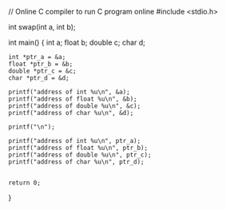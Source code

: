 // Online C compiler to run C program online
#include <stdio.h>

int swap(int a, int b);

int main() {
int a;
float b;
double c;
char d;

    int *ptr_a = &a;
    float *ptr_b = &b;
    double *ptr_c = &c;
    char *ptr_d = &d;

    printf("address of int %u\n", &a);
    printf("address of float %u\n", &b);
    printf("address of double %u\n", &c);
    printf("address of char %u\n", &d);

    printf("\n");

    printf("address of int %u\n", ptr_a);
    printf("address of float %u\n", ptr_b);
    printf("address of double %u\n", ptr_c);
    printf("address of char %u\n", ptr_d);


    return 0;

}
